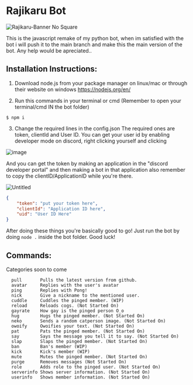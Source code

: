 # Rajikaru Bot

![Rajikaru-Banner No Square](https://user-images.githubusercontent.com/66682497/151678869-494ec38e-5626-4a55-8cfa-e483bfe4d455.png)

This is the javascript remake of my python bot, when im satisfied with the bot i will push it to the main branch and make this the main version of the bot.
Any help would be apreciated..

## Installation Instructions:
1. Download node.js from your package manager on linux/mac or through their website on windows
https://nodejs.org/en/

2. Run this commands in your terminal or cmd (Remember to open your terminal/cmd IN the bot folder)
```
$ npm i
```

3. Change the required lines in the config.json
The required ones are token, clientId and User ID. You can get your user id by enabling developer mode on discord, right clicking yourself and clicking

![image](https://user-images.githubusercontent.com/66682497/151679095-fc0025b5-ebc8-4ed3-ba46-f535cf2ac85b.png)

And you can get the token by making an application in the "discord developer portal" and then making a bot in that application also remember to copy the clientID/ApplicationID while you're there.

![Untitled](https://user-images.githubusercontent.com/66682497/151679192-60aa190d-a3b0-444b-81c4-1dea7a805229.png)

```json
{
    "token": "put your token here",
    "clientId": "Application ID here",
    "uid": "User ID Here"
}
```

After doing these things you're basically good to go! Just run the bot by doing `node .` inside the bot folder. Good luck!

## Commands:
Categories soon to come
```
  pull       Pulls the latest version from github.
  avatar     Replies with the user's avatar
  ping       Replies with Pong!
  nick       Give a nickname to the mentioned user.
  cuddle     Cuddles the pinged member. (WIP)
  reload     Reloads cogs. (Not Started On)
  gayrate    How gay is the pinged person O_o
  hug        Hugs the pinged member. (Not Started On)
  neko       Sends a random catperson image. (Not Started On)
  owoify     Owoifies your text. (Not Started On)
  pat        Pats the pinged member. (Not Started On)
  say        Says the message you tell it to say. (Not Started On)
  slap       Slaps the pinged member. (Not Started On)
  ban        Ban's member (WIP)
  kick       Kick's member (WIP)
  mute       Mutes the pinged member. (Not Started On)
  purge      Removes messages (Not Started On)
  role       Adds role to the pinged user. (Not Started On)
  serverinfo Shows server information. (Not Started On)
  userinfo   Shows member information. (Not Started On)
```
